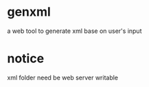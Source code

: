 # genxml
a web tool to generate xml base on user's input

# notice
xml folder need be web server writable

